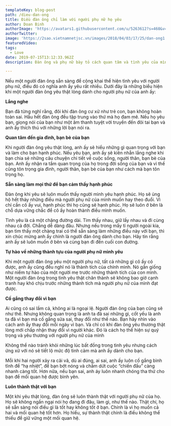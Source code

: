 ```yaml
---
templateKey: blog-post
path: /dieu-dan-ong
title: Điều đàn ông chỉ làm với người phụ nữ họ yêu
author: Doan Binh
authorImage: 'https://avatars1.githubusercontent.com/u/5263612?s=460&v=4'
authorTwitter: 
image: 'https://2sao.vietnamnetjsc.vn/images/2018/04/03/17/25/dan-ong1.jpg'
featuredVideo: 
tags:
  - Love
date: 2019-07-15T13:12:33.962Z
description: Đàn ông và phụ nữ bày tỏ cách quan tâm và tình yêu của mình theo những cách khác nhau. 

---
```

Nếu một người đàn ông sẵn sàng để công khai thể hiện tình yêu với người phụ nữ, điều đó có nghĩa anh ấy yêu rất nhiều. Dưới đây là những biểu hiện khi một người đàn ông yêu thật lòng dành cho người phụ nữ của anh ấy:

**Lắng nghe**

Bạn đã từng nghĩ rằng, đôi khi đàn ông cư xử như trẻ con, bạn không hoàn toàn sai. Hầu hết đàn ông đều tập trung vào thứ mà họ đam mê. Nếu họ yêu bạn, giọng nói của bạn như một âm thanh tuyệt vời truyền đến đôi tai bạn và anh ấy thích thú với những lời bạn nói ra.

**Quan tâm đến gia đình, bạn bè của bạn**

Khi người đàn ông yêu thật lòng, anh ấy sẽ hiểu những gì quan trọng với bạn và làm cho bạn hạnh phúc. Nếu yêu bạn, anh ấy sẽ kiên nhẫn lắng nghe khi bạn chia sẻ những câu chuyện chi tiết về cuộc sống, người thân, bạn bè của bạn. Anh ấy nhận ra tầm quan trọng của họ trong đời sống của bạn và vì thế cũng tôn trọng gia đình, người thân, bạn bè của bạn như cách mà bạn tôn trọng họ.

**Sẵn sàng làm mọi thứ để bạn cảm thấy hạnh phúc**

Đàn ông khi yêu sẽ luôn muốn thấy người mình yêu hạnh phúc. Họ sẽ ủng hộ hết thảy những điều mà người phụ nữ của mình muốn hay theo đuổi. Vì chỉ cần cô ấy vui, hạnh phúc thì họ cũng sẽ hạnh phúc. Họ sẽ luôn ở bên là chỗ dựa vững chắc để cô ấy hoàn thành điều mình muốn.

Tình yêu là cả một chặng đường dài. Tìm thấy nhau, giữ lấy nhau và đi cùng nhau cả đời. Chẳng dễ dàng đâu. Nhưng nếu trong mấy tỉ người ngoài kia, bạn tìm thấy một chàng trai có thể sẵn sàng làm những điều này với bạn, thì xin chúc mừng anh ấy chính là người đàn ông dành cho bạn. Hãy tin rằng anh ấy sẽ luôn muốn ở bên và cùng bạn đi đến cuối con đường.

**Tự hào về những thành tựu của người phụ nữ mình yêu**

Khi một người đàn ông yêu một người phụ nữ, tất cả những gì cô ấy có được, anh ấy cũng đều nghĩ nó là thành tích của chính mình. Nó gần giống như niềm tự hào của một người mẹ trước những thành tích của con mình. Một người đàn ông trong tình yêu thật chân thành sẽ không bao giờ cạnh tranh hay khó chịu trước những thành tích mà người phụ nữ của mình đạt được.

**Cố gắng thay đổi vì bạn**

Ai cũng có sai lầm cả, không ai là ngoại lệ. Người đàn ông của bạn cũng sẽ như thế. Nhưng không quan trọng là anh ta đã sai những gì, cốt yếu là anh ta đã vì bạn mà cố gắng sửa sai, thay đổi như thế nào. Bạn hãy nhìn vào cách anh ấy thay đổi mỗi ngày vì bạn. Và chỉ có khi đàn ông yêu thương thật lòng mới chấp nhận thay đổi vì người khác. Đó là cách họ thể hiện sự quý trọng và yêu thương với người phụ nữ của mình

Không thể nào tránh khỏi những lúc bất đồng trong tình yêu nhưng cách ứng xử với nó sẽ tiết lộ mức độ tình cảm mà anh ấy dành cho bạn.

Mỗi khi hai người xảy ra cãi vã, dù ai đúng, ai sai, anh ấy luôn cố gắng bình tĩnh để “hạ nhiệt”, để bạn bớt nóng và chấm dứt cuộc “chiến đấu” càng nhanh càng tốt. Hơn nữa, nếu bạn sai, anh áy luôn nhanh chóng tha thứ cho bạn để mối quan hệ được bình yên.

**Luôn thành thật với bạn**

Một khi yêu thật lòng, đàn ông sẽ luôn thành thật với người phụ nữ của họ. Họ sẽ không ngần ngại nói họ đang đi đâu, làm gì, như thế nào. Thật chí, họ sẽ sẵn sàng nói điều gì là tốt hay không tốt ở bạn. Chính là vì họ muốn cả hai và mối quan hệ tốt hơn. Họ hiểu, sự thành thật chính là điều không thể thiếu để giữ vững một mối quan hệ.
